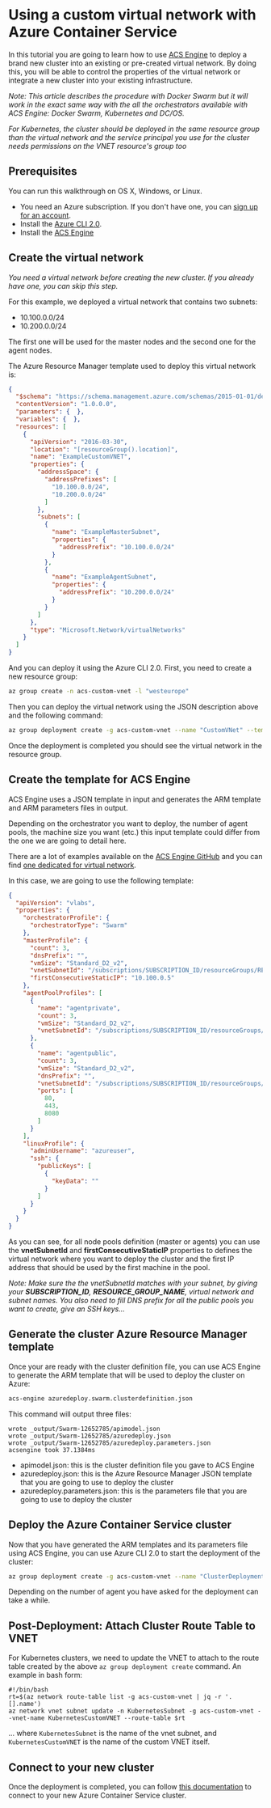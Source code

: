 # Using a custom virtual network with Azure Container Service 
In this tutorial you are going to learn how to use [ACS Engine](https://github.com/Azure/acs-engine) to deploy a brand new cluster into an existing or pre-created virtual network. 
By doing this, you will be able to control the properties of the virtual network or integrate a new cluster into your existing infrastructure.

*Note: This article describes the procedure with Docker Swarm but it will work in the exact same way with the all the orchestrators available with ACS Engine: Docker Swarm, Kubernetes and DC/OS.*

*For Kubernetes, the cluster should be deployed in the same resource group than the virtual network and the service principal you use for the cluster needs permissions on the VNET resource's group too*

## Prerequisites
You can run this walkthrough on OS X, Windows, or Linux.
- You need an Azure subscription. If you don't have one, you can [sign up for an account](https://azure.microsoft.com/).
- Install the [Azure CLI 2.0](/cli/azure/install-az-cli2).
- Install the [ACS Engine](https://github.com/Azure/acs-engine/blob/master/docs/acsengine.md)

## Create the virtual network
*You need a virtual network before creating the new cluster. If you already have one, you can skip this step.*

For this example, we deployed a virtual network that contains two subnets:

- 10.100.0.0/24
- 10.200.0.0/24

The first one will be used for the master nodes and the second one for the agent nodes. 

The Azure Resource Manager template used to deploy this virtual network is:

```json
{
  "$schema": "https://schema.management.azure.com/schemas/2015-01-01/deploymentTemplate.json#",
  "contentVersion": "1.0.0.0",
  "parameters": {  },
  "variables": {  },
  "resources": [
    {
      "apiVersion": "2016-03-30",
      "location": "[resourceGroup().location]",
      "name": "ExampleCustomVNET",
      "properties": {
        "addressSpace": {
          "addressPrefixes": [
            "10.100.0.0/24",
            "10.200.0.0/24"
          ]
        },
        "subnets": [
          {
            "name": "ExampleMasterSubnet",
            "properties": {
              "addressPrefix": "10.100.0.0/24"
            }
          },
          {
            "name": "ExampleAgentSubnet",
            "properties": {
              "addressPrefix": "10.200.0.0/24"
            }
          }
        ]
      },
      "type": "Microsoft.Network/virtualNetworks"
    }
  ]
}
```

And you can deploy it using the Azure CLI 2.0. First, you need to create a new resource group:

```bash
az group create -n acs-custom-vnet -l "westeurope"
```

Then you can deploy the virtual network using the JSON description above and the following command:

```bash
az group deployment create -g acs-custom-vnet --name "CustomVNet" --template-file azuredeploy.swarm.vnet.json
```

Once the deployment is completed you should see the virtual network in the resource group.


## Create the template for ACS Engine
ACS Engine uses a JSON template in input and generates the ARM template and ARM parameters files in output.

Depending on the orchestrator you want to deploy, the number of agent pools, the machine size you want (etc.) this input template could differ from the one we are going to detail here. 

There are a lot of examples available on the [ACS Engine GitHub](https://github.com/Azure/acs-engine/tree/master/examples) and you can find [one dedicated for virtual network](https://github.com/Azure/acs-engine/blob/master/examples/vnet/README.md).

In this case, we are going to use the following template:

```json
{
  "apiVersion": "vlabs",
  "properties": {
    "orchestratorProfile": {
      "orchestratorType": "Swarm"
    },
    "masterProfile": {
      "count": 3,
      "dnsPrefix": "",
      "vmSize": "Standard_D2_v2",
      "vnetSubnetId": "/subscriptions/SUBSCRIPTION_ID/resourceGroups/RESOURCE_GROUP_NAME/providers/Microsoft.Network/virtualNetworks/ExampleCustomVNET/subnets/ExampleMasterSubnet",
      "firstConsecutiveStaticIP": "10.100.0.5" 
    },
    "agentPoolProfiles": [
      {
        "name": "agentprivate",
        "count": 3,
        "vmSize": "Standard_D2_v2",
        "vnetSubnetId": "/subscriptions/SUBSCRIPTION_ID/resourceGroups/RESOURCE_GROUP_NAME/providers/Microsoft.Network/virtualNetworks/ExampleCustomVNET/subnets/ExampleAgentSubnet"
      },
      {
        "name": "agentpublic",
        "count": 3,
        "vmSize": "Standard_D2_v2",
        "dnsPrefix": "",
        "vnetSubnetId": "/subscriptions/SUBSCRIPTION_ID/resourceGroups/RESOURCE_GROUP_NAME/providers/Microsoft.Network/virtualNetworks/ExampleCustomVNET/subnets/ExampleAgentSubnet",
        "ports": [
          80,
          443,
          8080
        ]
      }
    ],
    "linuxProfile": {
      "adminUsername": "azureuser",
      "ssh": {
        "publicKeys": [
          {
            "keyData": ""
          }
        ]
      }
    }
  }
}
```

As you can see, for all node pools definition (master or agents) you can use the **vnetSubnetId** and **firstConsecutiveStaticIP** properties to defines the virtual network where you want to deploy the cluster and the first IP address that should be used by the first machine in the pool.

*Note: Make sure the the vnetSubnetId matches with your subnet, by giving your **SUBSCRIPTION_ID**, **RESOURCE_GROUP_NAME**, virtual network and subnet names. You also need to fill DNS prefix for all the public pools you want to create, give an SSH keys...*

## Generate the cluster Azure Resource Manager template
Once your are ready with the cluster definition file, you can use ACS Engine to generate the ARM template that will be used to deploy the cluster on Azure:

```bash
acs-engine azuredeploy.swarm.clusterdefinition.json
```

This command will output three files:

```
wrote _output/Swarm-12652785/apimodel.json
wrote _output/Swarm-12652785/azuredeploy.json
wrote _output/Swarm-12652785/azuredeploy.parameters.json
acsengine took 37.1384ms
```

- apimodel.json: this is the cluster definition file you gave to ACS Engine
- azuredeploy.json: this is the Azure Resource Manager JSON template that you are going to use to deploy the cluster
- azuredeploy.parameters.json: this is the parameters file that you are going to use to deploy the cluster

## Deploy the Azure Container Service cluster
Now that you have generated the ARM templates and its parameters file using ACS Engine, you can use Azure CLI 2.0 to start the deployment of the cluster:

```bash
az group deployment create -g acs-custom-vnet --name "ClusterDeployment" --template-file azuredeploy.json --parameters "@azuredeploy.parameters.json"
```

Depending on the number of agent you have asked for the deployment can take a while.

## Post-Deployment: Attach Cluster Route Table to VNET

For Kubernetes clusters, we need to update the VNET to attach to the route table created by the above `az group deployment create` command. An example in bash form:

```
#!/bin/bash
rt=$(az network route-table list -g acs-custom-vnet | jq -r '.[].name')
az network vnet subnet update -n KubernetesSubnet -g acs-custom-vnet --vnet-name KubernetesCustomVNET --route-table $rt
```

... where `KubernetesSubnet` is the name of the vnet subnet, and `KubernetesCustomVNET` is the name of the custom VNET itself.

## Connect to your new cluster
Once the deployment is completed, you can follow [this documentation](https://docs.microsoft.com/en-us/azure/container-service/container-service-connect) to connect to your new Azure Container Service cluster.